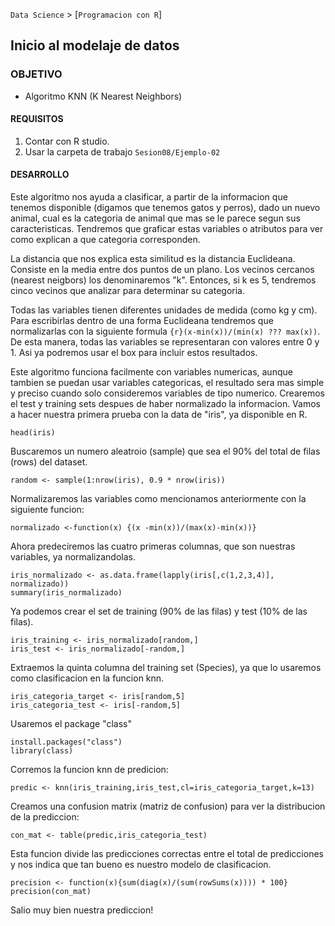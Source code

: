 `Data Science` > [`Programacion con R`]
## Inicio al modelaje de datos  

### OBJETIVO
- Algoritmo KNN (K Nearest Neighbors)

#### REQUISITOS
1. Contar con R studio.
1. Usar la carpeta de trabajo `Sesion08/Ejemplo-02`

#### DESARROLLO

Este algoritmo nos ayuda a clasificar, a partir de la informacion que tenemos disponible (digamos que tenemos gatos y perros), dado un nuevo animal, cual es la categoria de animal que mas se le parece segun sus caracteristicas. Tendremos que graficar estas variables o atributos para ver como explican a que categoria corresponden. 

La distancia que nos explica esta similitud es la distancia Euclideana. Consiste en la media entre dos puntos de un plano. 
Los vecinos cercanos (nearest neigbors) los denominaremos "k". Entonces, si k es 5, tendremos cinco vecinos que analizar para determinar su categoria. 

Todas las variables tienen diferentes unidades de medida (como kg y cm). Para escribirlas dentro de una forma Euclideana tendremos que normalizarlas con la siguiente formula ```{r}(x-min(x))/(min(x) ??? max(x))```. De esta manera, todas las variables se representaran con valores entre 0 y 1. Asi ya podremos usar el box para incluir estos resultados. 

Este algoritmo funciona facilmente con variables numericas, aunque tambien se puedan usar variables categoricas, el resultado sera mas simple y preciso cuando solo consideremos variables de tipo numerico. 
Crearemos el test y training sets despues de haber normalizado la informacion. 
Vamos a hacer nuestra primera prueba con la data de "iris", ya disponible en R. 
```{r}
head(iris) 
```
Buscaremos un numero aleatroio (sample) que sea el 90% del total de filas (rows) del dataset. 
```{r} 
random <- sample(1:nrow(iris), 0.9 * nrow(iris)) 
```
Normalizaremos las variables como mencionamos anteriormente con la siguiente funcion: 
```{r}
normalizado <-function(x) {(x -min(x))/(max(x)-min(x))}
```
Ahora predeciremos las cuatro primeras columnas, que son nuestras variables, ya normalizandolas. 
```{r}
iris_normalizado <- as.data.frame(lapply(iris[,c(1,2,3,4)], normalizado))
summary(iris_normalizado)
```
Ya podemos crear el set de training (90% de las filas) y test (10% de las filas). 
```{r}
iris_training <- iris_normalizado[random,] 
iris_test <- iris_normalizado[-random,] 
```
Extraemos la quinta columna del training set (Species), ya que lo usaremos como clasificacion en la funcion knn. 
```{r}
iris_categoria_target <- iris[random,5]
iris_categoria_test <- iris[-random,5]
```

Usaremos el package "class" 
```{r}
install.packages("class")
library(class)
```

Corremos la funcion knn de predicion: 
```{r}
predic <- knn(iris_training,iris_test,cl=iris_categoria_target,k=13)
```

Creamos una confusion matrix (matriz de confusion) para ver la distribucion de la prediccion: 
```{r}
con_mat <- table(predic,iris_categoria_test)
```
 
Esta funcion divide las predicciones correctas entre el total de predicciones y nos indica que tan bueno es nuestro modelo de clasificacion.  
```{r}
precision <- function(x){sum(diag(x)/(sum(rowSums(x)))) * 100}
precision(con_mat)
```
Salio muy bien nuestra prediccion! 

